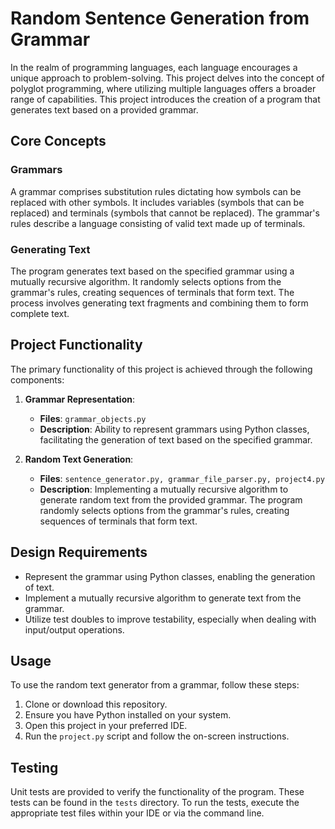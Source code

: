 # Random Sentence Generation from Grammar

In the realm of programming languages, each language encourages a unique approach to problem-solving. This project delves into the concept of polyglot programming, where utilizing multiple languages offers a broader range of capabilities. This project introduces the creation of a program that generates text based on a provided grammar.

## Core Concepts

### Grammars

A grammar comprises substitution rules dictating how symbols can be replaced with other symbols. It includes variables (symbols that can be replaced) and terminals (symbols that cannot be replaced). The grammar's rules describe a language consisting of valid text made up of terminals.

### Generating Text

The program generates text based on the specified grammar using a mutually recursive algorithm. It randomly selects options from the grammar's rules, creating sequences of terminals that form text. The process involves generating text fragments and combining them to form complete text.

## Project Functionality

The primary functionality of this project is achieved through the following components:

1. **Grammar Representation**:
   - **Files**: `grammar_objects.py`
   - **Description**: Ability to represent grammars using Python classes, facilitating the generation of text based on the specified grammar.

2. **Random Text Generation**:
   - **Files**: `sentence_generator.py, grammar_file_parser.py, project4.py`
   - **Description**: Implementing a mutually recursive algorithm to generate random text from the provided grammar. The program randomly selects options from the grammar's rules, creating sequences of terminals that form text.

## Design Requirements

- Represent the grammar using Python classes, enabling the generation of text.
- Implement a mutually recursive algorithm to generate text from the grammar.
- Utilize test doubles to improve testability, especially when dealing with input/output operations.

## Usage

To use the random text generator from a grammar, follow these steps:

1. Clone or download this repository.
2. Ensure you have Python installed on your system.
3. Open this project in your preferred IDE.
4. Run the `project.py` script and follow the on-screen instructions.

## Testing

Unit tests are provided to verify the functionality of the program. These tests can be found in the `tests` directory. To run the tests, execute the appropriate test files within your IDE or via the command line.
